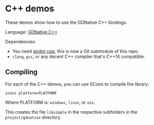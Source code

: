 # C++ demos

These demos show how to use the GDNative C++ bindings.

Language: [GDNative C++](https://docs.godotengine.org/en/latest/tutorials/scripting/gdnative/index.html)

Dependencies:
 * You need [godot-cpp](https://github.com/godotengine/godot-cpp),
   this is now a Git submodule of this repo.
 * `clang`, `gcc`, or any decent C++ compiler that's C++14 compatible.

## Compiling

For each of the C++ demos, you can use SCons to compile the library:

```
scons platform=PLATFORM
```

Where PLATFORM is: `windows`, `linux`, or `osx`.

This creates the file `libsimple` in the respective
subfolders in the `project/gdnative` directory.
